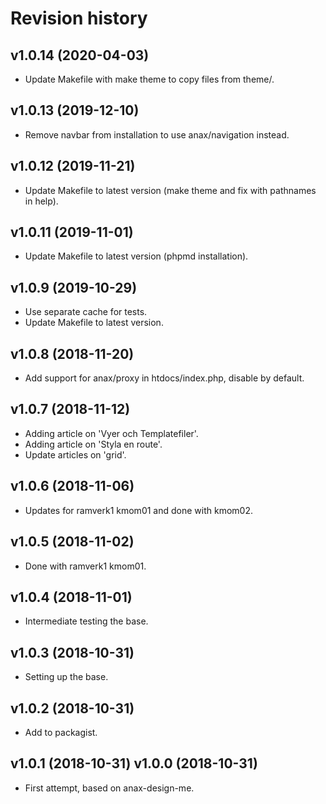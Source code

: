 Revision history
=================================



v1.0.14 (2020-04-03)
---------------------------------

* Update Makefile with make theme to copy files from theme/.



v1.0.13 (2019-12-10)
---------------------------------

* Remove navbar from installation to use anax/navigation instead.



v1.0.12 (2019-11-21)
---------------------------------

* Update Makefile to latest version (make theme and fix with pathnames in help).



v1.0.11 (2019-11-01)
---------------------------------

* Update Makefile to latest version (phpmd installation).



v1.0.9 (2019-10-29)
---------------------------------

* Use separate cache for tests.
* Update Makefile to latest version.



v1.0.8 (2018-11-20)
---------------------------------

* Add support for anax/proxy in htdocs/index.php, disable by default.



v1.0.7 (2018-11-12)
---------------------------------

* Adding article on 'Vyer och Templatefiler'.
* Adding article on 'Styla en route'.
* Update articles on 'grid'.



v1.0.6 (2018-11-06)
---------------------------------

* Updates for ramverk1 kmom01 and done with kmom02.



v1.0.5 (2018-11-02)
---------------------------------

* Done with ramverk1 kmom01.



v1.0.4 (2018-11-01)
---------------------------------

* Intermediate testing the base.



v1.0.3 (2018-10-31)
---------------------------------

* Setting up the base.



v1.0.2 (2018-10-31)
---------------------------------

* Add to packagist.



v1.0.1 (2018-10-31)
v1.0.0 (2018-10-31)
---------------------------------

* First attempt, based on anax-design-me.
